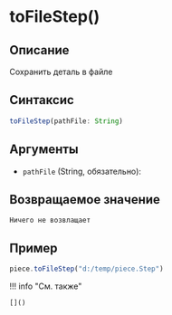 # toFileStep() 

## Описание
Сохранить деталь в файле

## Синтаксис
```javascript
toFileStep(pathFile: String)
```

## Аргументы
- `pathFile` (String, обязательно): 

## Возвращаемое значение
    Ничего не возвлащает

## Пример
```javascript linenums="1"
piece.toFileStep("d:/temp/piece.Step")
```

!!! info "См. также"

    []()
